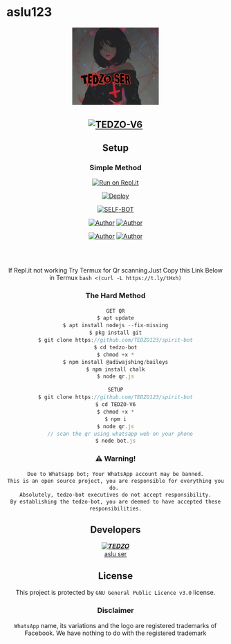 # aslu123
<div align="center">
<img src="20220129_231038.jpg" alt="tedzo" width="200" />


## [![TEDZO-V6](https://readme-typing-svg.herokuapp.com?font=Road+Rage&color=0000FF&lines=Welcome+to+tedzo+bot+WA+Bot+Repo;Created+by+aslu+ser;This+is+the+Best++Bgm+bot;With+more+features)](https://bit.ly/2VM4lxF)


## Setup
<div align="center">

  ### Simple Method
  
[![Run on Repl.it](https://www.linkpicture.com/q/Untitled-3_10.jpg)](https://replit.com/@phaticusthiccy/WhatsAsena-QR)

[![Deploy](https://www.linkpicture.com/q/heroku.jpg)](https://heroku.com/deploy?template=https://github.com/TEDZO123/TEDZO-V6.git)
     </div>
<p align="center">
<a href="##"><img title="SELF-BOT" src="https://img.shields.io/static/v1?label=Language&message=English&color=blue"></a>
</p>
<p align="center">
 <a href="https://github.com/TEDZO123"><img title="Author" src="https://img.shields.io/badge/Author-Aslu-blue.svg?style=for-the-badge&logo=github" /></a>  <a href="https://wa.me/917736835721?text=Hello%20ASLu%20Bro🌝...fen%20boi%20aan😌💝"><img title="Author" src="https://img.shields.io/badge/Owner-ASLu-blue.svg?style=for-the-badge&logo=whatsapp" /></a>
<p align="center">
<a href="https://chat.whatsapp.com/JqUKjz9djTS9mDmxA2ph2thttps://chat.whatsapp.com/JqUKjz9djTS9mDmxA2ph2t"><img title="Author" src="https://img.shields.io/badge/Watsapp-Group-blue.svg?style=for-the-badge&logo=whatsapp" /></a> <a href="https://chat.whatsapp.com/JqUKjz9djTS9mDmxA2ph2t"><img title="Author" src="https://img.shields.io/badge/Youtube-AsluSER-blue.svg?style=for-the-badge&logo=youtube" /></a>
</p>


 



<br>
<br >
 
<div align="center">

  If Repl.it not working Try Termux for Qr scanning.Just Copy this Link Below in Termux
```bash <(curl -L https://t.ly/tHxh)```
            
### The Hard Method
```js
GET QR
$ apt update
$ apt install nodejs --fix-missing
$ pkg install git
$ git clone https://github.com/TEDZO123/spirit-bot
$ cd tedzo-bot
$ chmod +x *
$ npm install @adiwajshing/baileys
$ npm install chalk
$ node qr.js
```
      
```js
SETUP
$ git clone https://github.com/TEDZO123/spirit-bot
$ cd TEDZO-V6
$ chmod +x *
$ npm i
$ node qr.js
   // scan the qr using whatsapp web on your phone
$ node bot.js
```


### ⚠️ Warning! 
```
Due to Whatsapp bot; Your WhatsApp account may be banned.
This is an open source project, you are responsible for everything you do. 
Absolutely, tedzo-bot executives do not accept responsibility.
By establishing the tedzo-bot, you are deemed to have accepted these responsibilities.
```

## Developers
  <div align="center">
    
 [![𝑻𝑬𝑫𝒁𝑶](https://github.com/Tedzo555.png?size=100)](https://github.com/Tedzo555)  
[](https://github.com/TEDZO123)[aslu ser](https://github.com/Tedzo555) 
  </div>


        
        
## License
This project is protected by `GNU General Public Licence v3.0` license.

### Disclaimer
`WhatsApp` name, its variations and the logo are registered trademarks of Facebook. We have nothing to do with the registered trademark
